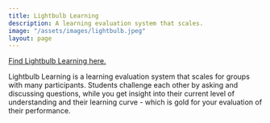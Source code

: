 ```yaml
---
title: Lightbulb Learning
description: A learning evaluation system that scales.
image: "/assets/images/lightbulb.jpeg"
layout: page
---
```


[Find Lightbulb Learning here.](https://lightbulb-learning.io)

Lightbulb Learning is a learning evaluation system that scales for groups with many participants. Students challenge each other by asking and discussing questions, while you get insight into their current level of understanding and their learning curve - which is gold for your evaluation of their performance.